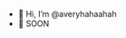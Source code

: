 - 👋 Hi, I’m @averyhahaahah
- 👀 SOON
<!---
averyhahaahah/averyhahaahah is a ✨ special ✨ repository because its `README.md` (this file) appears on your GitHub profile.
You can click the Preview link to take a look at your changes.
--->

